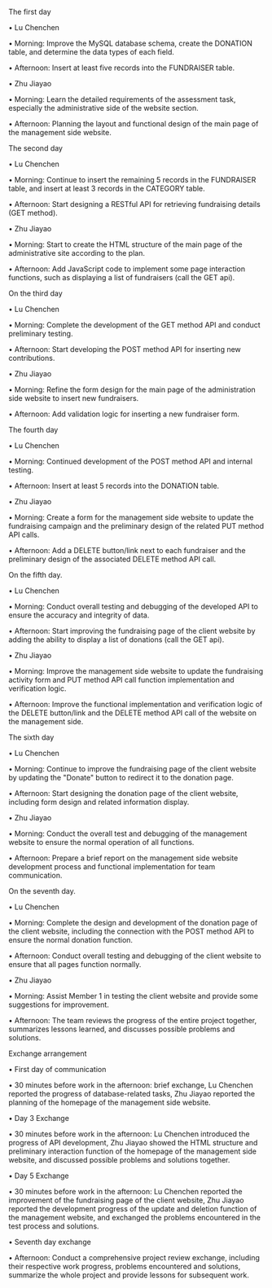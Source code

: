 The first day

• Lu Chenchen

• Morning: Improve the MySQL database schema, create the DONATION table, and determine the data types of each field.

• Afternoon: Insert at least five records into the FUNDRAISER table.

• Zhu Jiayao

• Morning: Learn the detailed requirements of the assessment task, especially the administrative side of the website section.

• Afternoon: Planning the layout and functional design of the main page of the management side website.

The second day

• Lu Chenchen

• Morning: Continue to insert the remaining 5 records in the FUNDRAISER table, and insert at least 3 records in the CATEGORY table.

• Afternoon: Start designing a RESTful API for retrieving fundraising details (GET method).

• Zhu Jiayao

• Morning: Start to create the HTML structure of the main page of the administrative site according to the plan.

• Afternoon: Add JavaScript code to implement some page interaction functions, such as displaying a list of fundraisers (call the GET api).

On the third day

• Lu Chenchen

• Morning: Complete the development of the GET method API and conduct preliminary testing.

• Afternoon: Start developing the POST method API for inserting new contributions.

• Zhu Jiayao

• Morning: Refine the form design for the main page of the administration side website to insert new fundraisers.

• Afternoon: Add validation logic for inserting a new fundraiser form.

The fourth day

• Lu Chenchen

• Morning: Continued development of the POST method API and internal testing.

• Afternoon: Insert at least 5 records into the DONATION table.

• Zhu Jiayao

• Morning: Create a form for the management side website to update the fundraising campaign and the preliminary design of the related PUT method API calls.

• Afternoon: Add a DELETE button/link next to each fundraiser and the preliminary design of the associated DELETE method API call.

On the fifth day.

• Lu Chenchen

• Morning: Conduct overall testing and debugging of the developed API to ensure the accuracy and integrity of data.

• Afternoon: Start improving the fundraising page of the client website by adding the ability to display a list of donations (call the GET api).

• Zhu Jiayao

• Morning: Improve the management side website to update the fundraising activity form and PUT method API call function implementation and verification logic.

• Afternoon: Improve the functional implementation and verification logic of the DELETE button/link and the DELETE method API call of the website on the management side.

The sixth day

• Lu Chenchen

• Morning: Continue to improve the fundraising page of the client website by updating the "Donate" button to redirect it to the donation page.

• Afternoon: Start designing the donation page of the client website, including form design and related information display.

• Zhu Jiayao

• Morning: Conduct the overall test and debugging of the management website to ensure the normal operation of all functions.

• Afternoon: Prepare a brief report on the management side website development process and functional implementation for team communication.

On the seventh day.

• Lu Chenchen

• Morning: Complete the design and development of the donation page of the client website, including the connection with the POST method API to ensure the normal donation function.

• Afternoon: Conduct overall testing and debugging of the client website to ensure that all pages function normally.

• Zhu Jiayao

• Morning: Assist Member 1 in testing the client website and provide some suggestions for improvement.

• Afternoon: The team reviews the progress of the entire project together, summarizes lessons learned, and discusses possible problems and solutions.

Exchange arrangement

• First day of communication

• 30 minutes before work in the afternoon: brief exchange, Lu Chenchen reported the progress of database-related tasks, Zhu Jiayao reported the planning of the homepage of the management side website.

• Day 3 Exchange

• 30 minutes before work in the afternoon: Lu Chenchen introduced the progress of API development, Zhu Jiayao showed the HTML structure and preliminary interaction function of the homepage of the management side website, and discussed possible problems and solutions together.

• Day 5 Exchange

• 30 minutes before work in the afternoon: Lu Chenchen reported the improvement of the fundraising page of the client website, Zhu Jiayao reported the development progress of the update and deletion function of the management website, and exchanged the problems encountered in the test process and solutions.

• Seventh day exchange

• Afternoon: Conduct a comprehensive project review exchange, including their respective work progress, problems encountered and solutions, summarize the whole project and provide lessons for subsequent work.
